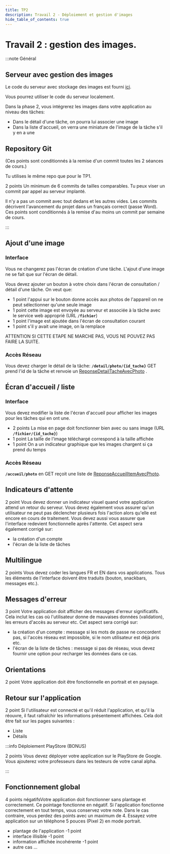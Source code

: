 ```yaml
---
title: TP2
description: Travail 2 - Déploiement et gestion d'images
hide_table_of_contents: true
---
```


# Travail 2 : gestion des images.

:::note Général

<Row>

<Column>

## Serveur avec gestion des images

Le code du serveur avec stockage des images est fourni [ici](https://github.com/departement-info-cem/KickMyB-Server/tree/main).

Vous pourrez utiliser le code du serveur localement.

</Column>

<Column>

Dans la phase 2, vous intégrerez les images dans votre application au niveau des tâches:

- Dans le détail d'une tâche, on pourra lui associer une image
- Dans la liste d'accueil, on verra une miniature de l'image de la tâche s'il y en a une

</Column>

<Column>

## Repository Git

(Ces points sont conditionnés à la remise d'un commit toutes les 2 séances de cours.)

Tu utilises le même repo que pour le TP1.

&#8203;<Highlight color="tip">2 points</Highlight> Un minimum de 6 commits de tailles comparables. Tu peux viser un commit par appel au serveur implanté.

Il n'y a pas un commit avec tout dedans et les autres vides. Les commits décrivent l'avancement du projet dans un français correct (passe Word). Ces points sont conditionnés à la remise d'au moins un commit par semaine de cours.

</Column>

</Row>

:::

<Row>

<Column>

## Ajout d'une image

### Interface

Vous ne changerez pas l'écran de création d'une tâche. L'ajout d'une image ne se fait que sur l'écran de détail.

Vous devez ajouter un bouton à votre choix dans l'écran de consultation / détail d'une tâche. On veut que:

- &#8203;<Highlight color="tip">1 point</Highlight> l'appui sur le bouton donne accès aux photos de l'appareil on ne peut sélectionner qu'une seule image
- &#8203;<Highlight color="tip">1 point</Highlight> cette image est envoyée au serveur et associée à la tâche avec le service web approprié (URL **`/fichier`**)
- &#8203;<Highlight color="tip">1 point</Highlight> l'image est ajoutée dans l'écran de consultation courant
- &#8203;<Highlight color="tip">1 point</Highlight> s'il y avait une image, on la remplace

ATTENTION SI CETTE ETAPE NE MARCHE PAS, VOUS NE POUVEZ PAS FAIRE LA SUITE.

### Accès Réseau

Vous devez charger le détail de la tâche: **`/detail/photo/{id_tache}`** GET prend l'id de la tâche et renvoie un [ReponseDetailTacheAvecPhoto](https://github.com/departement-info-cem/KickMyB-Library/blob/main/src/main/java/org/kickmyb/transfer/ReponseDetailTacheAvecPhoto.java) .

</Column>

<Column>

## Écran d'accueil / liste

### Interface

Vous devez modifier la liste de l'écran d'accueil pour afficher les images pour les tâches qui en ont une.

- &#8203;<Highlight color="tip">2 points</Highlight> La mise en page doit fonctionner bien avec ou sans image (URL **`/fichier/{id_tache}`**)
- &#8203;<Highlight color="tip">1 point</Highlight> La taille de l'image téléchargé correspond à la taille affichée
- &#8203;<Highlight color="tip">1 point</Highlight> On a un indicateur graphique que les images chargent si ça prend du temps

### Accès Réseau

**`/accueil/photo`** en GET reçoit une liste de [ReponseAccueilItemAvecPhoto](https://github.com/departement-info-cem/KickMyB-Library/blob/main/src/main/java/org/kickmyb/transfer/ReponseAccueilItemAvecPhoto.java).

## Indicateurs d'attente

&#8203;<Highlight color="tip">2 point</Highlight> Vous devez donner un indicateur visuel quand votre application attend un retour du serveur. Vous devez également vous assurer qu'un utilisateur ne peut pas déclencher plusieurs fois l'action alors qu'elle est encore en cours de traitement. Vous devez aussi vous assurer que l'interface redevient fonctionnelle après l'attente. Cet aspect sera également corrigé sur:

- la création d'un compte
- l'écran de la liste de tâches

</Column>

<Column>

## Multilingue

&#8203;<Highlight color="tip">2 points</Highlight> Vous devez coder les langues FR et EN dans vos applications. Tous les éléments de l'interface doivent être traduits (bouton, snackbars, messages etc.).

## Messages d'erreur

&#8203;<Highlight color="tip">3 point</Highlight> Votre application doit afficher des messages d'erreur significatifs. Cela inclut les cas où l'utilisateur donne de mauvaises données (validation), les erreurs d'accès au serveur etc. Cet aspect sera corrigé sur:

- la création d'un compte : message si les mots de passe ne concordent pas, si l'accès réseau est impossible, si le nom utilisateur est déjà pris etc.
- l'écran de la liste de tâches : message si pas de réseau, vous devez fournir une option pour recharger les données dans ce cas.

## Orientations

&#8203;<Highlight color="tip">2 point</Highlight> Votre application doit être fonctionnelle en portrait et en paysage.

## Retour sur l'application

&#8203;<Highlight color="tip">2 point</Highlight> Si l'utilisateur est connecté et qu'il réduit l'application, et qu'il la réouvre, il faut rafraîchir les informations présentement affichées. Cela doit être fait sur les pages suivantes :

- Liste
- Détails

</Column>

</Row>

<Row>

<Column></Column>

<Column>

:::info Déploiement PlayStore (BONUS)

&#8203;<Highlight color="tip">2 points</Highlight> Vous devez déployer votre application sur le PlayStore de Google. Vous ajouterez votre professeurs dans les testeurs de votre canal alpha.

:::

</Column>

<Column></Column>

</Row>

## Fonctionnement global

&#8203;<Highlight color="danger">4 points négatifs</Highlight>Votre application doit fonctionner sans plantage et correctement. Ce pointage fonctionne en négatif. Si l'application fonctionne correctement en tout temps, vous conservez votre note. Dans le cas contraire, vous perdez des points avec un maximum de 4. Essayez votre application sur un téléphone 5 pouces (Pixel 2) en mode portrait.

- plantage de l'application &#8203;<Highlight color="danger">-1 point</Highlight>
- interface illisible &#8203;<Highlight color="danger">-1 point</Highlight>
- information affichée incohérente &#8203;<Highlight color="danger">-1 point</Highlight>
- autre cas ...

